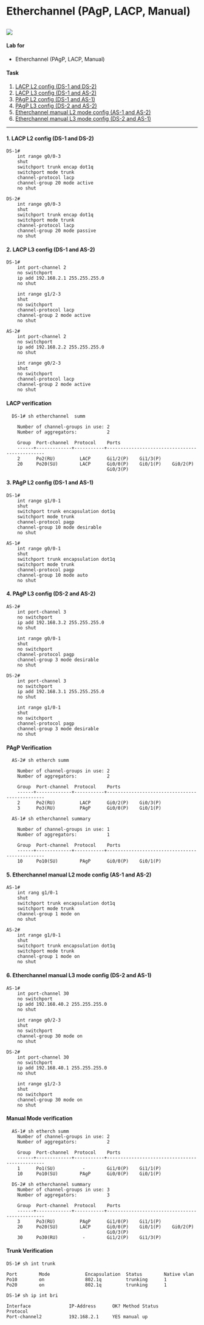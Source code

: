 # Etherchannel (PAgP, LACP, Manual)
![](./images/EtherChannel.png)
---
#### Lab for
- Etherchannel (PAgP, LACP, Manual)

#### Task
1. [LACP L2 config (DS-1 and DS-2)](#1-lacp-l2-config-ds-1-and-ds-2)
2. [LACP L3 config (DS-1 and AS-2)](#2-lacp-l3-config-ds-1-and-as-2)
3. [PAgP L2 config (DS-1 and AS-1)](#3-pagp-l2-config-ds-1-and-as-1)
4. [PAgP L3 config (DS-2 and AS-2)](#4-pagp-l3-config-ds-2-and-as-2)
5. [Etherchannel manual L2 mode config (AS-1 and AS-2)](#5-etherchannel-manual-l2-mode-config-as-1-and-as-2)
6. [Etherchannel manual L3 mode config (DS-2 and AS-1)](#6-etherchannel-manual-l3-mode-config-ds-2-and-as-1)
---

#### 1. LACP L2 config (DS-1 and DS-2)
```
DS-1#
	int range g0/0-3
	shut
	switchport trunk encap dot1q
	switchport mode trunk 
	channel-protocol lacp
	channel-group 20 mode active
	no shut
```
```
DS-2#
	int range g0/0-3
	shut
	switchport trunk encap dot1q
	switchport mode trunk 
	channel-protocol lacp
	channel-group 20 mode passive
	no shut
```
#### 2. LACP L3 config (DS-1 and AS-2)
```
DS-1#
	int port-channel 2
	no switchport
	ip add 192.168.2.1 255.255.255.0
	no shut

	int range g1/2-3
	shut
	no switchport
	channel-protocol lacp
	channel-group 2 mode active
	no shut
```
```
AS-2#
	int port-channel 2
	no switchport
	ip add 192.168.2.2 255.255.255.0
	no shut

	int range g0/2-3
	shut
	no switchport
	channel-protocol lacp
	channel-group 2 mode active
	no shut
```
#### LACP verification
```
  DS-1# sh etherchannel  summ
  
    Number of channel-groups in use: 2
    Number of aggregators:           2
    
    Group  Port-channel  Protocol    Ports
    ------+-------------+-----------+-----------------------------------------------
    2      Po2(RU)         LACP      Gi1/2(P)    Gi1/3(P)    
    20     Po20(SU)        LACP      Gi0/0(P)    Gi0/1(P)    Gi0/2(P)    
                                     Gi0/3(P)  
```


#### 3. PAgP L2 config (DS-1 and AS-1)
```
DS-1# 
	int range g1/0-1
	shut
	switchport trunk encapsulation dot1q
	switchport mode trunk
	channel-protocol pagp
	channel-group 10 mode desirable
	no shut
```
```
AS-1# 
	int range g0/0-1
	shut
	switchport trunk encapsulation dot1q
	switchport mode trunk
	channel-protocol pagp
	channel-group 10 mode auto
	no shut
```
#### 4. PAgP L3 config (DS-2 and AS-2)
```
AS-2# 
	int port-channel 3
	no switchport
	ip add 192.168.3.2 255.255.255.0
	no shut

	int range g0/0-1
	shut
	no switchport
	channel-protocol pagp
	channel-group 3 mode desirable
	no shut
```
```
DS-2# 
	int port-channel 3
	no switchport
	ip add 192.168.3.1 255.255.255.0
	no shut

	int range g1/0-1
	shut
	no switchport
	channel-protocol pagp
	channel-group 3 mode desirable
	no shut
```
#### PAgP Verification
```
  AS-2# sh etherch summ
  
    Number of channel-groups in use: 2
    Number of aggregators:           2
    
    Group  Port-channel  Protocol    Ports
    ------+-------------+-----------+-----------------------------------------------
    2      Po2(RU)         LACP      Gi0/2(P)    Gi0/3(P)    
    3      Po3(RU)         PAgP      Gi0/0(P)    Gi0/1(P)  
```
``` 
  AS-1# sh etherchannel summary 
  
    Number of channel-groups in use: 1
    Number of aggregators:           1
    
    Group  Port-channel  Protocol    Ports
    ------+-------------+-----------+-----------------------------------------------
    10     Po10(SU)        PAgP      Gi0/0(P)    Gi0/1(P) 
```
#### 5. Etherchannel manual L2 mode config (AS-1 and AS-2)
```
AS-1#
	int rang g1/0-1
	shut
	switchport trunk encapsulation dot1q
	switchport mode trunk
	channel-group 1 mode on
	no shut
```
```
AS-2#
	int range g1/0-1
	shut
	switchport trunk encapsulation dot1q
	switchport mode trunk
	channel-group 1 mode on
	no shut
```
#### 6. Etherchannel manual L3 mode config (DS-2 and AS-1)
```
AS-1#
	int port-channel 30
	no switchport
	ip add 192.168.40.2 255.255.255.0
	no shut

	int range g0/2-3
	shut
	no switchport
	channel-group 30 mode on
	no shut
```
```
DS-2#
	int port-channel 30
	no switchport
	ip add 192.168.40.1 255.255.255.0
	no shut

	int range g1/2-3
	shut
	no switchport
	channel-group 30 mode on
	no shut
```
#### Manual Mode verification
```
  AS-1# sh etherch summ
    Number of channel-groups in use: 2
    Number of aggregators:           2
    
    Group  Port-channel  Protocol    Ports
    ------+-------------+-----------+-----------------------------------------------
    1      Po1(SU)          -        Gi1/0(P)    Gi1/1(P)    
    10     Po10(SU)        PAgP      Gi0/0(P)    Gi0/1(P)  
```
```    
  DS-2# sh etherchannel summary 
    Number of channel-groups in use: 3
    Number of aggregators:           3
    
    Group  Port-channel  Protocol    Ports
    ------+-------------+-----------+-----------------------------------------------
    3      Po3(RU)         PAgP      Gi1/0(P)    Gi1/1(P)    
    20     Po20(SU)        LACP      Gi0/0(P)    Gi0/1(P)    Gi0/2(P)    
                                     Gi0/3(P)    
    30     Po30(RU)         -        Gi1/2(P)    Gi1/3(P) 
```

#### Trunk Verification
```
DS-1# sh int trunk

Port        Mode             Encapsulation  Status        Native vlan
Po10        on               802.1q         trunking      1
Po20        on               802.1q         trunking      1
```
```
DS-1# sh ip int bri   
                
Interface              IP-Address      OK? Method Status                Protocol   
Port-channel2          192.168.2.1     YES manual up   
```